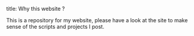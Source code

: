 title: Why this website ?

This is a repository for my website, please have a look at the site to make sense of the scripts and projects I post.

